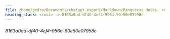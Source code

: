 ```yaml
---
file: /home/pedro/Documents/chatgpt_export/Markdown/Panquecas doces_ receita simples.md
heading_stack: <root> -> 8163a0ad-df40-4ef4-956a-90e50e07958c
---
```

###### 8163a0ad-df40-4ef4-956a-90e50e07958c
